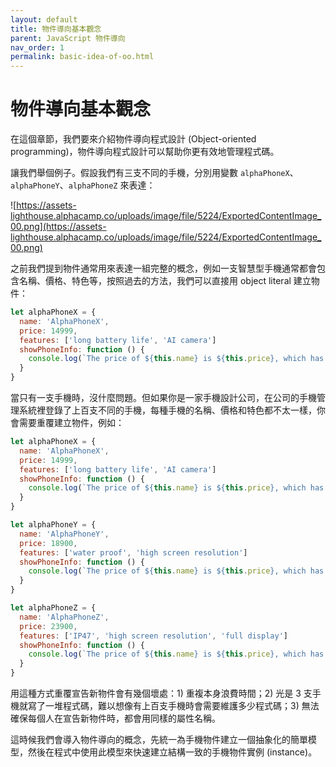 ```yaml
---
layout: default
title: 物件導向基本觀念
parent: JavaScript 物件導向
nav_order: 1
permalink: basic-idea-of-oo.html
---
```

# 物件導向基本觀念

在這個章節，我們要來介紹物件導向程式設計 (Object-oriented programming)，物件導向程式設計可以幫助你更有效地管理程式碼。

讓我們舉個例子。假設我們有三支不同的手機，分別用變數 `alphaPhoneX`、`alphaPhoneY`、`alphaPhoneZ` 來表達：

![https://assets-lighthouse.alphacamp.co/uploads/image/file/5224/ExportedContentImage_00.png](https://assets-lighthouse.alphacamp.co/uploads/image/file/5224/ExportedContentImage_00.png)

之前我們提到物件通常用來表達一組完整的概念，例如一支智慧型手機通常都會包含名稱、價格、特色等，按照過去的方法，我們可以直接用 object literal 建立物件：

```jsx
let alphaPhoneX = {
  name: 'AlphaPhoneX',
  price: 14999,
  features: ['long battery life', 'AI camera']
  showPhoneInfo: function () {
    console.log(`The price of ${this.name} is ${this.price}, which has the newest features such as ${this.features.join(', ')}.`)
  }
}
```

當只有一支手機時，沒什麼問題。但如果你是一家手機設計公司，在公司的手機管理系統裡登錄了上百支不同的手機，每種手機的名稱、價格和特色都不太一樣，你會需要重覆建立物件，例如：

```jsx
let alphaPhoneX = {
  name: 'AlphaPhoneX',
  price: 14999,
  features: ['long battery life', 'AI camera']
  showPhoneInfo: function () {
    console.log(`The price of ${this.name} is ${this.price}, which has the newest features such as ${this.features.join(', ')}.`)
  }
}

let alphaPhoneY = {
  name: 'AlphaPhoneY',
  price: 18900,
  features: ['water proof', 'high screen resolution']
  showPhoneInfo: function () {
    console.log(`The price of ${this.name} is ${this.price}, which has the newest features such as ${this.features.join(', ')}.`)
  }
}

let alphaPhoneZ = {
  name: 'AlphaPhoneZ',
  price: 23900,
  features: ['IP47', 'high screen resolution', 'full display']
  showPhoneInfo: function () {
    console.log(`The price of ${this.name} is ${this.price}, which has the newest features such as ${this.features.join(', ')}.`)
  }
}
```

用這種方式重覆宣告新物件會有幾個壞處：1) 重複本身浪費時間；2) 光是 3 支手機就寫了一堆程式碼，難以想像有上百支手機時會需要維護多少程式碼；3) 無法確保每個人在宣告新物件時，都會用同樣的屬性名稱。

這時候我們會導入物件導向的概念，先統一為手機物件建立一個抽象化的簡單模型，然後在程式中使用此模型來快速建立結構一致的手機物件實例 (instance)。
